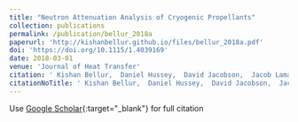 ```yaml
---
title: "Neutron Attenuation Analysis of Cryogenic Propellants"
collection: publications
permalink: /publication/bellur_2018a
paperurl: 'http://kishanbellur.github.io/files/bellur_2018a.pdf'
doi: 'https://doi.org/10.1115/1.4039169'
date: 2018-03-01
venue: 'Journal of Heat Transfer'
citation: ' Kishan Bellur,  Daniel Hussey,  David Jacobson,  Jacob Lamana,  Ezequiel Medici,  James Hermanson,  Jeffrey Allen,  Chang Choi, &quot;Neutron Attenuation Analysis of Cryogenic Propellants.&quot; <i>Journal of Heat Transfer</i>, 2018.'
citationNoTitle: ' Kishan Bellur,  Daniel Hussey,  David Jacobson,  Jacob Lamana,  Ezequiel Medici,  James Hermanson,  Jeffrey Allen,  Chang Choi,  <i>Journal of Heat Transfer</i>, 2018.'
---
```

Use [Google Scholar](https://scholar.google.com/scholar?q=Neutron+Attenuation+Analysis+of+Cryogenic+Propellants){:target="_blank"} for full citation